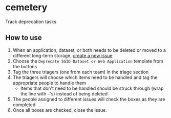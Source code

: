 # cemetery

Track deprecation tasks

## How to use

1. When an application, dataset, or both needs to be deleted or moved to a different long-term storage, [create a new issue](https://github.com/agrc/cemetery/issues/new/choose)
1. Choose the `Deprecate SGID Dataset or Web Application` template from the buttons
1. Tag the three triagers (one from each team) in the triage section
1. The triagers will choose which items need to be handled and tag the appropriate people to handle them
   - Items that don't need to be handled should be struck through (wrap the line with `~`'s) instead of being deleted
1. The people assigned to different issues will check the boxes as they are completed
1. Once all boxes are checked, close the issue.
